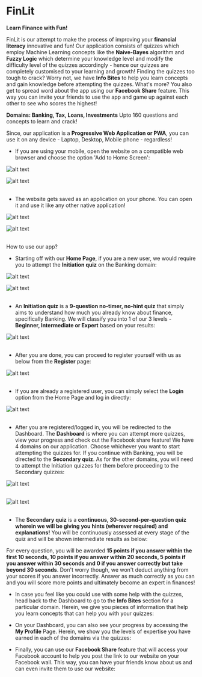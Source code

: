 # FinLit

**Learn Finance with Fun!**

FinLit is our attempt to make the process of improving your **financial literacy** innovative and fun! Our application consists of quizzes which employ Machine Learning concepts like the **Naive-Bayes** algorithm and **Fuzzy Logic** which determine your knowledge level and modify the difficulty level of the quizzes accordingly - hence our quizzes are completely customised to your learning and growth! Finding the quizzes too tough to crack? Worry not, we have **Info Bites** to help you learn concepts and gain knowledge before attempting the quizzes. What's more? You also get to spread word about the app using our **Facebook Share** feature. This way you can invite your friends to use the app and game up against each other to see who scores the highest! 

**Domains: Banking, Tax, Loans, Investments**
Upto 160 questions and concepts to learn and crack!

Since, our application is a **Progressive Web Application or PWA**, you can use it on any device - Laptop, Desktop, Mobile phone - regardless!

- If you are using your mobile, open the website on a compatible web browser and choose the option 'Add to Home Screen':

![alt text](https://github.com/shamilee05/FinLit/blob/master/assets/images/PWA_1.PNG) <br>

![alt text](https://github.com/shamilee05/FinLit/blob/master/assets/images/PWA_2.PNG) <br><br>


- The website gets saved as an application on your phone. You can open it and use it like any other native application!

![alt text](https://github.com/shamilee05/FinLit/blob/master/assets/images/PWA_3.jpg) <br>

![alt text](https://github.com/shamilee05/FinLit/blob/master/assets/images/PWA_4.PNG) <br><br>


How to use our app?
- Starting off with our **Home Page**, if you are a new user, we would require you to attempt the **Initiation quiz** on the Banking domain:

![alt text](https://github.com/shamilee05/FinLit/blob/master/assets/images/Home%20Page.png) <br>

![alt text](https://github.com/shamilee05/FinLit/blob/master/assets/images/Init%20Quiz.png) <br><br>


- An **Initiation quiz** is a **9-question no-timer, no-hint quiz** that simply aims to understand how much you already know about finance, specifically Banking. We will classify you into 1 of our 3 levels - **Beginner, Intermediate or Expert** based on your results:

![alt text](https://github.com/shamilee05/FinLit/blob/master/assets/images/Init%20Quiz_1.png) <br><br>


- After you are done, you can proceed to register yourself with us as below from the **Register** page:

![alt text](https://github.com/shamilee05/FinLit/blob/master/assets/images/Register.png) <br><br>


- If you are already a registered user, you can simply select the **Login** option from the Home Page and log in directly:

![alt text](https://github.com/shamilee05/FinLit/blob/master/assets/images/Login.png) <br><br>


- After you are registered/logged in, you will be redirected to the Dashboard. The **Dashboard** is where you can attempt more quizzes, view your progress and check out the Facebook share feature! We have 4 domains on our application. Choose whichever you want to start attempting the quizzes for. If you continue with Banking, you will be directed to the **Secondary quiz**. As for the other domains, you will need to attempt the Initiation quizzes for them before proceeding to the Secondary quizzes:

![alt text](https://github.com/shamilee05/FinLit/blob/master/assets/images/Dashboard_1.png) <br><br>

![alt text](https://github.com/shamilee05/FinLit/blob/master/assets/images/Dashboard_2.png) <br><br>

- The **Secondary quiz** is a **continuous, 30-second-per-question quiz wherein we will be giving you hints (wherever required) and explanations!** You will be continuously assessed at every stage of the quiz and will be shown intermediate results as below:

For every question, you will be awarded **15 points if you answer within the first 10 seconds, 10 points if you answer within 20 seconds, 5 points if you answer within 30 seconds and 0 if you answer correctly but take beyond 30 seconds**. Don't worry though, we won't deduct anything from your scores if you answer incorrectly. Answer as much correctly as you can and you will score more points and ultimately become an expert in finances!

-  In case you feel like you could use with some help with the quizzes, head back to the Dashboard to go to the **Info Bites** section for a particular domain. Herein, we give you pieces of information that help you learn concepts that can help you with your quizzes:

- On your Dashboard, you can also see your progress by accessing the **My Profile** Page. Herein, we show you the levels of expertise you have earned in each of the domains via the quizzes:

- Finally, you can use our **Facebook Share** feature that will access your Facebook account to help you post the link to our website on your Facebook wall. This way, you can have your friends know about us and can even invite them to use our website:
